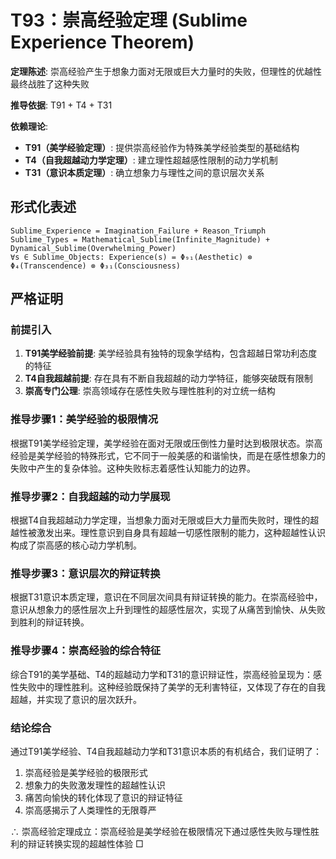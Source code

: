 # T93：崇高经验定理 (Sublime Experience Theorem)  

**定理陈述**: 崇高经验产生于想象力面对无限或巨大力量时的失败，但理性的优越性最终战胜了这种失败  

**推导依据**: T91 + T4 + T31

**依赖理论**: 
- **T91（美学经验定理）**: 提供崇高经验作为特殊美学经验类型的基础结构
- **T4（自我超越动力学定理）**: 建立理性超越感性限制的动力学机制
- **T31（意识本质定理）**: 确立想象力与理性之间的意识层次关系

## 形式化表述  
```  
Sublime_Experience = Imagination_Failure + Reason_Triumph  
Sublime_Types = Mathematical_Sublime(Infinite_Magnitude) + Dynamical_Sublime(Overwhelming_Power)  
∀s ∈ Sublime_Objects: Experience(s) = Φ₉₁(Aesthetic) ⊗ Φ₄(Transcendence) ⊗ Φ₃₁(Consciousness)
```  

## 严格证明  

### 前提引入
1. **T91美学经验前提**: 美学经验具有独特的现象学结构，包含超越日常功利态度的特征
2. **T4自我超越前提**: 存在具有不断自我超越的动力学特征，能够突破既有限制  
3. **崇高专门公理**: 崇高领域存在感性失败与理性胜利的对立统一结构

### 推导步骤1：美学经验的极限情况
根据T91美学经验定理，美学经验在面对无限或压倒性力量时达到极限状态。崇高经验是美学经验的特殊形式，它不同于一般美感的和谐愉快，而是在感性想象力的失败中产生的复杂体验。这种失败标志着感性认知能力的边界。

### 推导步骤2：自我超越的动力学展现  
根据T4自我超越动力学定理，当想象力面对无限或巨大力量而失败时，理性的超越性被激发出来。理性意识到自身具有超越一切感性限制的能力，这种超越性认识构成了崇高感的核心动力学机制。

### 推导步骤3：意识层次的辩证转换
根据T31意识本质定理，意识在不同层次间具有辩证转换的能力。在崇高经验中，意识从想象力的感性层次上升到理性的超感性层次，实现了从痛苦到愉快、从失败到胜利的辩证转换。

### 推导步骤4：崇高经验的综合特征
综合T91的美学基础、T4的超越动力学和T31的意识辩证性，崇高经验呈现为：感性失败中的理性胜利。这种经验既保持了美学的无利害特征，又体现了存在的自我超越，并实现了意识的层次跃升。

### 结论综合
通过T91美学经验、T4自我超越动力学和T31意识本质的有机结合，我们证明了：
1. 崇高经验是美学经验的极限形式
2. 想象力的失败激发理性的超越性认识
3. 痛苦向愉快的转化体现了意识的辩证特征
4. 崇高感揭示了人类理性的无限尊严

∴ 崇高经验定理成立：崇高经验是美学经验在极限情况下通过感性失败与理性胜利的辩证转换实现的超越性体验 □  